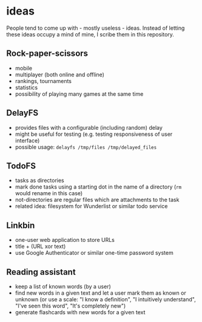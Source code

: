 # ideas

People tend to come up with - mostly useless - ideas. Instead of letting these ideas occupy a mind of mine, I scribe them in this repository.

## Rock-paper-scissors

* mobile
* multiplayer (both online and offline)
* rankings, tournaments
* statistics
* possibility of playing many games at the same time

## DelayFS

* provides files with a configurable (including random) delay
* might be useful for testing (e.g. testing responsiveness of user interface)
* possible usage: `delayfs /tmp/files /tmp/delayed_files`

## TodoFS

* tasks as directories
* mark done tasks using a starting dot in the name of a directory (`rm` would rename in this case)
* not-directories are regular files which are attachments to the task
* related idea: filesystem for Wunderlist or similar todo service

## Linkbin

* one-user web application to store URLs
* title + (URL xor text)
* use Google Authenticator or similar one-time password system

## Reading assistant

* keep a list of known words (by a user)
* find new words in a given text and let a user mark them as known or unknown (or use a scale: "I know a definition", "I intuitively understand", "I've seen this word", "It's completely new")
* generate flashcards with new words for a given text
